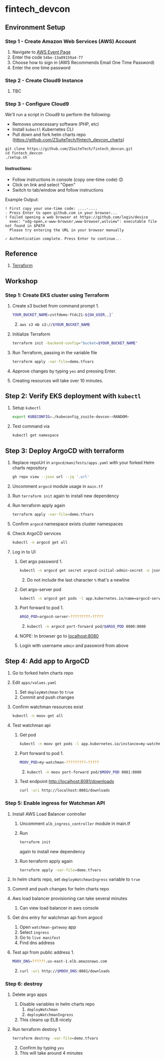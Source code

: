 # fintech_devcon

## Environment Setup

### Step 1 - Create Amazon Web Services (AWS) Account

1. Navigate to [AWS Event Page](https://dashboard.eventengine.run/login)
2. Enter the code `54be-13a09159a4-77`
3. Choose how to sign in (AWS Recommends Email One Time Password)
4. Enter the one time password

### Step 2 - Create Cloud9 Instance

1. TBC

### Step 3 - Configure Cloud9

We'll run a script in Cloud9 to perform the following:

- Removes unnecessary software (PHP, etc)
- Install `kubectl` Kubernetes CLI
- Pull down and fork helm charts repo (https://github.com/ZSuiteTech/fintech_devcon_charts)

```
git clone https://github.com/ZSuiteTech/fintech_devcon.git
cd fintech_devcon
./setup.sh
```

#### Instructions:

- Follow instructions in console (copy one-time code) 😊
- Click on link and select "Open"
- Switch to tab/window and follow instructions

Example Output:

```
! First copy your one-time code: ....-....
- Press Enter to open github.com in your browser... 
! Failed opening a web browser at https://github.com/login/device
  exec: "xdg-open,x-www-browser,www-browser,wslview": executable file not found in $PATH
  Please try entering the URL in your browser manually
  
✓ Authentication complete. Press Enter to continue...
```

## Reference

1. [Terraform](reference.md)

## Workshop

### Step 1: Create EKS cluster using Terraform

1. Create s3 bucket from command prompt
   1.
      ```sh
      YOUR_BUCKET_NAME=zstfdemo-ftdc21-${GH_USER,,}`
      ```
   
   2.
      ```sh
      aws s3 mb s3://$YOUR_BUCKET_NAME
      ```

2. Initialize Terraform
   
   ```sh
   terraform init -backend-config="bucket=$YOUR_BUCKET_NAME"
   ```

3. Run Terraform, passing in the variable file
   
   ```sh
   terraform apply -var-file=demo.tfvars
   ```

4. Approve changes by typing `yes` and pressing Enter.
5. Creating resources will take over 10 minutes.

## Step 2: Verify EKS deployment with `kubectl`

1. Setup `kubectl`
   
   ```sh
   export KUBECONFIG=./kubeconfig_zsuite-devcon-<RANDOM>
   ```

2. Test command via
   
   ```sh
   kubectl get namespace
   ```

## Step 3: Deploy ArgoCD with terraform

1. Replace repoUrl in `argocd/manifests/apps.yaml` with your forked Helm charts repository
   
   ```sh
   gh repo view --json url --jq '.url'
   ```

2. Uncomment `argocd` module usage in `main.tf`
3. Run `terraform init` again to install new dependency
4. Run terraform apply again

   ```sh
   terraform apply -var-file=demo.tfvars
   ```

5. Confirm `argocd` namespace exists cluster namespaces
6. Check ArgoCD services
   
   ```sh
   kubectl -n argocd get all
   ```

7. Log in to UI
   1. Get argo password
      1.
         ```sh
         kubectl -n argocd get secret argocd-initial-admin-secret -o jsonpath="{.data.password}" | base64 -d
         ```
      
      2. Do not include the last character `%` that's a newline
   2. Get argo-server pod
      
      ```sh
      kubectl -n argocd get pods -l app.kubernetes.io/name=argocd-server
      ```
   
   3. Port forward to pod
      1.
         ```sh
         ARGO_POD=argocd-server-?????????-?????
         ```
         
      2.
         ```sh
         kubectl -n argocd port-forward pod/$ARGO_POD 8080:8080
         ```
   
   4. NOPE: In browser go to [localhost:8080](http://localhost:8080)
   5. Login with username `admin` and password from above

## Step 4: Add app to ArgoCD

1. Go to forked helm charts repo
2. Edit `apps/values.yaml`
   1. Set `deployWatchman` to `true`
   2. Commit and push changes
3. Confirm watchman resources exist

   ```sh
   kubectl -n moov get all
   ```

4. Test watchman api
   1. Get pod 
      
      ```sh
      kubectl -n moov get pods -l app.kubernetes.io/instance=my-watchman
      ```
   
   2. Port forward to pod
      1.
         ```sh
         MOOV_POD=my-watchman-?????????-?????
         ```
      
      2.
         ```sh
         kubectl -n moov port-forward pod/$MOOV_POD 8081:8080
         ```
   
   3. Test endpoint [http://localhost:8081/downloads](http://localhost:8081/downloads)
      
      ```sh
      curl -uri http://localhost:8081/downloads
      ```

### Step 5: Enable ingress for Watchman API

1. Install AWS Load Balancer controller
   1. Uncomment `alb_ingress_controller` module in main.tf
   2. Run
     
      ```sh
      terraform init
      ```
      
      again to install new dependency
   3. Run terraform apply again
      
      ```sh
      terraform apply -var-file=demo.tfvars
      ```

2. In helm charts repo, set `deployWatchmanIngress` variable to `true`
3. Commit and push changes for helm charts repo
4. Aws load balancer provisioning can take several minutes
   1. Can view load balancer in aws console
5. Get dns entry for watchman api from argocd
   1. Open `watchman-gateway` app
   2. Select `ingress`
   3. Go to `live manifest`
   4. Find dns address
6. Test api from public address
   1.
      ```sh
      MOOV_DNS=??????.us-east-1.elb.amazonaws.com
      ```

   2.
      ```sh
      curl -uri http://$MOOV_DNS:8081/downloads
      ```

### Step 6: destroy

1. Delete argo apps
   1. Disable variables in helm charts repo
      1. `deployWatchman`
      2. `deployWatchmanIngress`
   2. This cleans up ELB nicely
2. Run terraform destroy
   1.
      ```sh
      terraform destroy -var-file=demo.tfvars
      ```

   2. Confirm by typing `yes`
   3. This will take around 4 minutes
